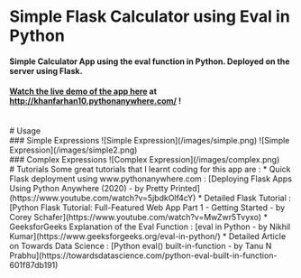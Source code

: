 # Simple Flask Calculator using Eval in Python
#### Simple Calculator App using the eval function in Python. Deployed on the server using Flask.
#### [Watch the live demo of the app here](http://khanfarhan10.pythonanywhere.com/) at http://khanfarhan10.pythonanywhere.com/ !
<br/>
# Usage
<br/>
### Simple Expressions
![Simple Expression](/images/simple.png)
![Simple Expression](/images/simple2.png)
<br/>
### Complex Expressions
![Complex Expression](/images/complex.png)

<br/>
# Tutorials
Some great tutorials that I learnt coding for this app are :
* Quick Flask deployment using www.pythonanywhere.com : [Deploying Flask Apps Using Python Anywhere (2020) - by Pretty Printed](https://www.youtube.com/watch?v=5jbdkOlf4cY)
* Detailed Flask Tutorial : [Python Flask Tutorial: Full-Featured Web App Part 1 - Getting Started - by Corey Schafer](https://www.youtube.com/watch?v=MwZwr5Tvyxo)
* GeeksforGeeks Explanation of the Eval Function : [eval in Python - by  Nikhil Kumar](https://www.geeksforgeeks.org/eval-in-python/)
* Detailed Article on Towards Data Science : [Python eval() built-in-function - by Tanu N Prabhu](https://towardsdatascience.com/python-eval-built-in-function-601f87db191)

